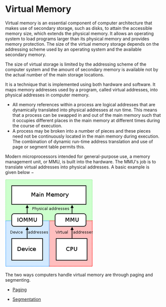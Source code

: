 # Virtual Memory

Virtual memory is an essential component of computer architecture that makes use of secondary storage, such as disks, to attain the accessible memory size, which extends the physical memory. It allows an operating system to load programs larger than its physical memory and provides memory protection. The size of the virtual memory storage depends on the addressing scheme used by an operating system and the available secondary memory.

The size of virtual storage is limited by the addressing scheme of the computer system and the amount of secondary memory is available not by the actual number of the main storage locations. 

It is a technique that is implemented using both hardware and software. It maps memory addresses used by a program, called virtual addresses, into physical addresses in computer memory. 

* All memory references within a process are logical addresses that are dynamically translated into physical addresses at run time. This means that a process can be swapped in and out of the main memory such that it occupies different places in the main memory at different times during the course of execution.
* A process may be broken into a number of pieces and these pieces need not be continuously located in the main memory during execution. The combination of dynamic run-time address translation and use of page or segment table permits this.

Modern microprocessors intended for general-purpose use, a memory management unit, or MMU, is built into the hardware. The MMU's job is to translate virtual addresses into physical addresses. A basic example is given below −

![Ephemeral](./img/MMU.png)

The two ways computers handle virtual memory are through paging and segmenting.

* [Paging](https://www.geeksforgeeks.org/paging-in-operating-system/)

* [Segmentation](https://www.geeksforgeeks.org/segmentation-in-operating-system/)